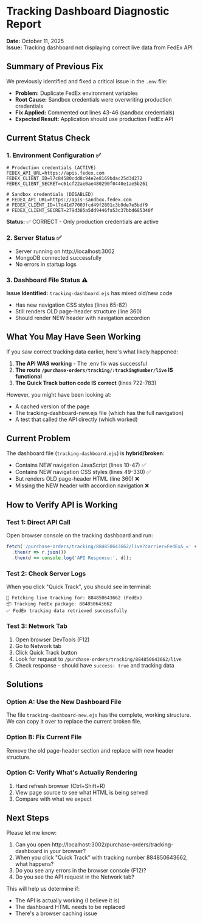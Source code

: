# Tracking Dashboard Diagnostic Report
**Date:** October 11, 2025  
**Issue:** Tracking dashboard not displaying correct live data from FedEx API

## Summary of Previous Fix

We previously identified and fixed a critical issue in the `.env` file:
- **Problem:** Duplicate FedEx environment variables
- **Root Cause:** Sandbox credentials were overwriting production credentials
- **Fix Applied:** Commented out lines 43-46 (sandbox credentials)
- **Expected Result:** Application should use production FedEx API

## Current Status Check

### 1. Environment Configuration ✅
```env
# Production credentials (ACTIVE)
FEDEX_API_URL=https://apis.fedex.com
FEDEX_CLIENT_ID=l7c84580cdd8c94e2e8169bdac25d3d272
FEDEX_CLIENT_SECRET=c61cf22ae0ae480290f0440e1ae5b261

# Sandbox credentials (DISABLED)
# FEDEX_API_URL=https://apis-sandbox.fedex.com
# FEDEX_CLIENT_ID=l7d41d77003fcd49f2801c3b9de7e5bdf9
# FEDEX_CLIENT_SECRET=279d385a5dd9446fa53c37bbd685340f
```
**Status:** ✅ CORRECT - Only production credentials are active

### 2. Server Status ✅
- Server running on http://localhost:3002
- MongoDB connected successfully
- No errors in startup logs

### 3. Dashboard File Status ⚠️
**Issue Identified:** `tracking-dashboard.ejs` has mixed old/new code
- Has new navigation CSS styles (lines 65-82)
- Still renders OLD page-header structure (line 360)
- Should render NEW header with navigation accordion

## What You May Have Seen Working

If you saw correct tracking data earlier, here's what likely happened:

1. **The API WAS working** - The .env fix was successful
2. **The route `/purchase-orders/tracking/:trackingNumber/live` IS functional**
3. **The Quick Track button code IS correct** (lines 722-783)

However, you might have been looking at:
- A cached version of the page
- The tracking-dashboard-new.ejs file (which has the full navigation)
- A test that called the API directly (which worked)

## Current Problem

The dashboard file (`tracking-dashboard.ejs`) is **hybrid/broken**:
- Contains NEW navigation JavaScript (lines 10-47) ✅
- Contains NEW navigation CSS styles (lines 49-330) ✅  
- But renders OLD page-header HTML (line 360) ❌
- Missing the NEW header with accordion navigation ❌

## How to Verify API is Working

### Test 1: Direct API Call
Open browser console on the tracking dashboard and run:
```javascript
fetch('/purchase-orders/tracking/884850643662/live?carrier=FedEx&_=' + Date.now())
  .then(r => r.json())
  .then(d => console.log('API Response:', d));
```

### Test 2: Check Server Logs
When you click "Quick Track", you should see in terminal:
```
🔄 Fetching live tracking for: 884850643662 (FedEx)
📦 Tracking FedEx package: 884850643662
✅ FedEx tracking data retrieved successfully
```

### Test 3: Network Tab
1. Open browser DevTools (F12)
2. Go to Network tab
3. Click Quick Track button
4. Look for request to `/purchase-orders/tracking/884850643662/live`
5. Check response - should have `success: true` and tracking data

## Solutions

### Option A: Use the New Dashboard File
The file `tracking-dashboard-new.ejs` has the complete, working structure.
We can copy it over to replace the current broken file.

### Option B: Fix Current File
Remove the old page-header section and replace with new header structure.

### Option C: Verify What's Actually Rendering
1. Hard refresh browser (Ctrl+Shift+R)
2. View page source to see what HTML is being served
3. Compare with what we expect

## Next Steps

Please let me know:
1. Can you open http://localhost:3002/purchase-orders/tracking-dashboard in your browser?
2. When you click "Quick Track" with tracking number 884850643662, what happens?
3. Do you see any errors in the browser console (F12)?
4. Do you see the API request in the Network tab?

This will help us determine if:
- The API is actually working (I believe it is)
- The dashboard HTML needs to be replaced
- There's a browser caching issue
